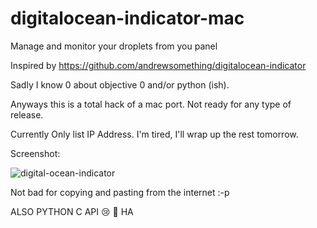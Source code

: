 digitalocean-indicator-mac
==========================

Manage and monitor your droplets from you panel


Inspired by https://github.com/andrewsomething/digitalocean-indicator

Sadly I know 0 about objective 0 and/or python (ish).

Anyways this is a total hack of a mac port. Not ready for any type of release.

Currently Only list IP Address. I'm tired, I'll wrap up the rest tomorrow.

Screenshot:

![digital-ocean-indicator](https://dl.dropboxusercontent.com/u/16395906/digital-ocean-indicator.png)

Not bad for copying and pasting from the internet :-p


ALSO PYTHON C API :cry: :gun: HA
